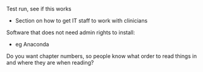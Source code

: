 Test run, see if this works

* Section on how to get IT staff to work with clinicians

Software that does not need admin rights to install:

* eg Anaconda

Do you want chapter numbers, so people know what order to read things in and where they are when reading?